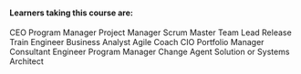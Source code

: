 #### Learners taking this course are:
<span class="some-class">CEO</span>
<span class="some-class">Program Manager</span>
Project Manager
Scrum Master
Team Lead
Release Train Engineer
Business Analyst
Agile Coach
CIO
Portfolio Manager
Consultant
Engineer
Program Manager
Change Agent
Solution or Systems Architect
